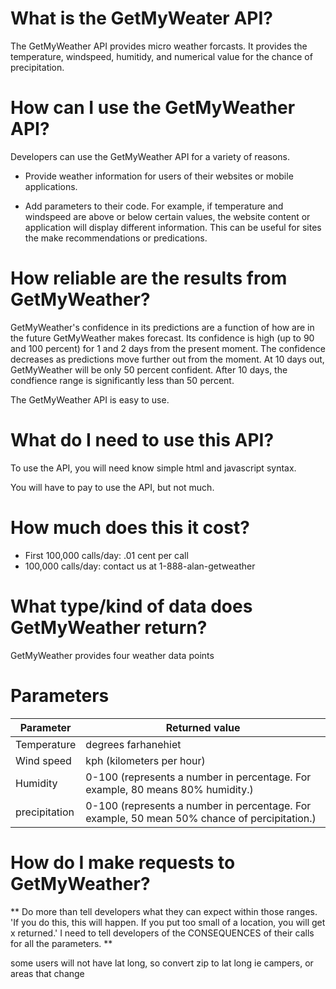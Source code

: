 # What is the GetMyWeater API?
The GetMyWeather API provides micro weather forcasts. It provides the temperature, windspeed, humitidy, and numerical value for the chance of precipitation.

# How can I use the GetMyWeather API?

Developers can use the GetMyWeather API for a variety of reasons.
* Provide weather information for users of their websites or mobile applications.

* Add parameters to their code. For example, if temperature and windspeed are above or below certain values, the website content or application will display different information. This can be useful for sites the make recommendations or predications.

# How reliable are the results from GetMyWeather?

GetMyWeather's confidence in its predictions are a function of how are in the future GetMyWeather makes forecast. Its confidence is high (up to 90 and 100 percent) for 1 and 2 days from the present moment. The confidence decreases as predictions move further out from the moment. At 10 days out, GetMyWeather will be only 50 percent confident. After 10 days, the condfience range is significantly less than 50 percent.

The GetMyWeather API is easy to use.

# What do I need to use this API?

To use the API, you will need know simple html and javascript syntax.

You will have to pay to use the API, but not much.

# How much does this it cost?

- First 100,000 calls/day: .01 cent per call
- 100,000 calls/day: contact us at 1-888-alan-getweather


# What type/kind of data does GetMyWeather return?

GetMyWeather provides four weather data points

# Parameters

Parameter | Returned value
----------| ----------
Temperature | degrees farhanehiet
Wind speed | kph (kilometers per hour)
Humidity | 0-100 (represents a number in percentage. For example, 80 means 80% humidity.)
precipitation | 0-100 (represents a number in percentage. For example, 50 mean 50% chance of percipitation.)

# How do I make requests to GetMyWeather?

** Do more than tell developers what they can expect within those ranges.
'If you do this, this will happen. If you put too small of a location, you will get x returned.' I need to tell developers of the CONSEQUENCES of their calls for all the parameters. **





some users will not have lat long, so convert zip to lat long ie campers, or areas that change
